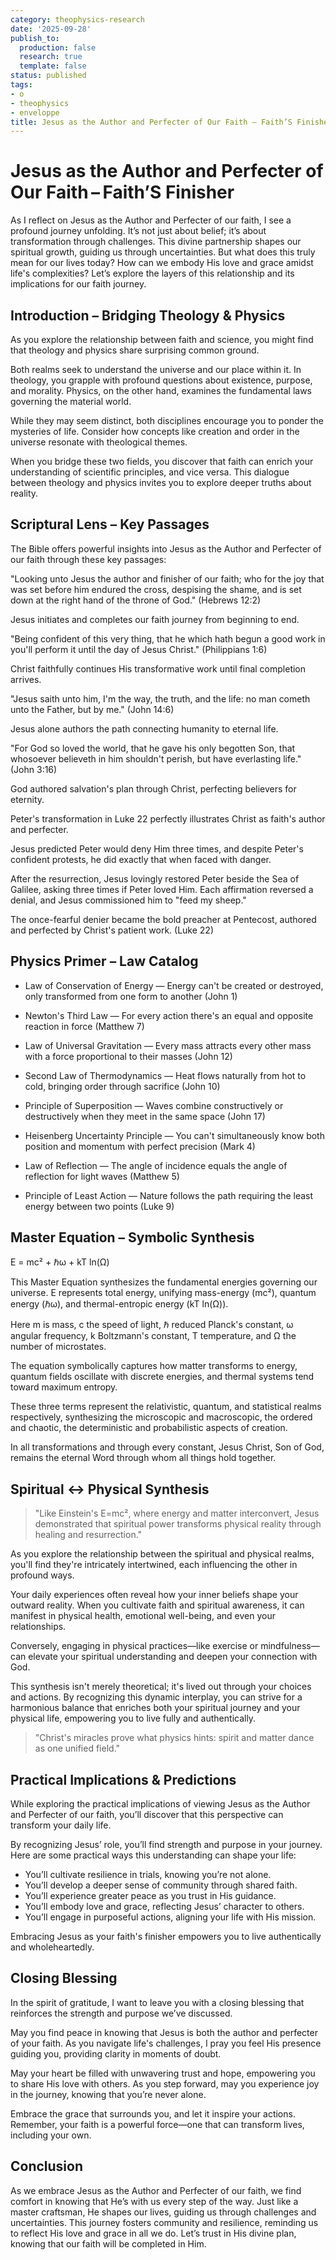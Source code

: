 ```yaml
---
category: theophysics-research
date: '2025-09-28'
publish_to:
  production: false
  research: true
  template: false
status: published
tags:
- o
- theophysics
- enveloppe
title: Jesus as the Author and Perfecter of Our Faith – Faith’S Finisher
---
```

   
# Jesus as the Author and Perfecter of Our Faith – Faith’S Finisher   
   
As I reflect on Jesus as the Author and Perfecter of our faith, I see a profound journey unfolding. It’s not just about belief; it’s about transformation through challenges. This divine partnership shapes our spiritual growth, guiding us through uncertainties. But what does this truly mean for our lives today? How can we embody His love and grace amidst life's complexities? Let’s explore the layers of this relationship and its implications for our faith journey.   
   
## Introduction – Bridging Theology & Physics   
   
As you explore the relationship between faith and science, you might find that theology and physics share surprising common ground.   
   
Both realms seek to understand the universe and our place within it. In theology, you grapple with profound questions about existence, purpose, and morality. Physics, on the other hand, examines the fundamental laws governing the material world.   
   
While they may seem distinct, both disciplines encourage you to ponder the mysteries of life. Consider how concepts like creation and order in the universe resonate with theological themes.   
   
When you bridge these two fields, you discover that faith can enrich your understanding of scientific principles, and vice versa. This dialogue between theology and physics invites you to explore deeper truths about reality.   
   
## Scriptural Lens – Key Passages   
   
The Bible offers powerful insights into Jesus as the Author and Perfecter of our faith through these key passages:   
   
"Looking unto Jesus the author and finisher of our faith; who for the joy that was set before him endured the cross, despising the shame, and is set down at the right hand of the throne of God." (Hebrews 12:2)   
   
Jesus initiates and completes our faith journey from beginning to end.   
   
"Being confident of this very thing, that he which hath begun a good work in you'll perform it until the day of Jesus Christ." (Philippians 1:6)   
   
Christ faithfully continues His transformative work until final completion arrives.   
   
"Jesus saith unto him, I'm the way, the truth, and the life: no man cometh unto the Father, but by me." (John 14:6)   
   
Jesus alone authors the path connecting humanity to eternal life.   
   
"For God so loved the world, that he gave his only begotten Son, that whosoever believeth in him shouldn't perish, but have everlasting life." (John 3:16)   
   
God authored salvation's plan through Christ, perfecting believers for eternity.   
   
Peter's transformation in Luke 22 perfectly illustrates Christ as faith's author and perfecter.   
   
Jesus predicted Peter would deny Him three times, and despite Peter's confident protests, he did exactly that when faced with danger.   
   
After the resurrection, Jesus lovingly restored Peter beside the Sea of Galilee, asking three times if Peter loved Him. Each affirmation reversed a denial, and Jesus commissioned him to "feed my sheep."   
   
The once-fearful denier became the bold preacher at Pentecost, authored and perfected by Christ's patient work. (Luke 22)   
   
## Physics Primer – Law Catalog   
   
* Law of Conservation of Energy — Energy can't be created or destroyed, only transformed from one form to another (John 1)   
   
* Newton's Third Law — For every action there's an equal and opposite reaction in force (Matthew 7)   
   
* Law of Universal Gravitation — Every mass attracts every other mass with a force proportional to their masses (John 12)   
   
* Second Law of Thermodynamics — Heat flows naturally from hot to cold, bringing order through sacrifice (John 10)   
   
* Principle of Superposition — Waves combine constructively or destructively when they meet in the same space (John 17)   
   
* Heisenberg Uncertainty Principle — You can't simultaneously know both position and momentum with perfect precision (Mark 4)   
   
* Law of Reflection — The angle of incidence equals the angle of reflection for light waves (Matthew 5)   
   
* Principle of Least Action — Nature follows the path requiring the least energy between two points (Luke 9)   
   
## Master Equation – Symbolic Synthesis   
   
E = mc² + ℏω + kT ln(Ω)   
   
This Master Equation synthesizes the fundamental energies governing our universe. E represents total energy, unifying mass-energy (mc²), quantum energy (ℏω), and thermal-entropic energy (kT ln(Ω)).   
   
Here m is mass, c the speed of light, ℏ reduced Planck's constant, ω angular frequency, k Boltzmann's constant, T temperature, and Ω the number of microstates.   
   
The equation symbolically captures how matter transforms to energy, quantum fields oscillate with discrete energies, and thermal systems tend toward maximum entropy.   
   
These three terms represent the relativistic, quantum, and statistical realms respectively, synthesizing the microscopic and macroscopic, the ordered and chaotic, the deterministic and probabilistic aspects of creation.   
   
In all transformations and through every constant, Jesus Christ, Son of God, remains the eternal Word through whom all things hold together.   
   
## Spiritual ↔ Physical Synthesis   
   
> "Like Einstein's E=mc², where energy and matter interconvert, Jesus demonstrated that spiritual power transforms physical reality through healing and resurrection."   
   
As you explore the relationship between the spiritual and physical realms, you'll find they're intricately intertwined, each influencing the other in profound ways.   
   
Your daily experiences often reveal how your inner beliefs shape your outward reality. When you cultivate faith and spiritual awareness, it can manifest in physical health, emotional well-being, and even your relationships.   
   
Conversely, engaging in physical practices—like exercise or mindfulness—can elevate your spiritual understanding and deepen your connection with God.   
   
This synthesis isn't merely theoretical; it's lived out through your choices and actions. By recognizing this dynamic interplay, you can strive for a harmonious balance that enriches both your spiritual journey and your physical life, empowering you to live fully and authentically.   
   
> "Christ's miracles prove what physics hints: spirit and matter dance as one unified field."   
   
## Practical Implications & Predictions   
   
While exploring the practical implications of viewing Jesus as the Author and Perfecter of our faith, you’ll discover that this perspective can transform your daily life.   
   
By recognizing Jesus’ role, you’ll find strength and purpose in your journey. Here are some practical ways this understanding can shape your life:   
   
   
- You’ll cultivate resilience in trials, knowing you’re not alone.   
- You’ll develop a deeper sense of community through shared faith.   
- You’ll experience greater peace as you trust in His guidance.   
- You’ll embody love and grace, reflecting Jesus’ character to others.   
- You’ll engage in purposeful actions, aligning your life with His mission.   
   
Embracing Jesus as your faith's finisher empowers you to live authentically and wholeheartedly.   
   
## Closing Blessing   
   
In the spirit of gratitude, I want to leave you with a closing blessing that reinforces the strength and purpose we’ve discussed.   
   
May you find peace in knowing that Jesus is both the author and perfecter of your faith. As you navigate life's challenges, I pray you feel His presence guiding you, providing clarity in moments of doubt.   
   
May your heart be filled with unwavering trust and hope, empowering you to share His love with others. As you step forward, may you experience joy in the journey, knowing that you’re never alone.   
   
Embrace the grace that surrounds you, and let it inspire your actions. Remember, your faith is a powerful force—one that can transform lives, including your own.   
   
## Conclusion   
   
As we embrace Jesus as the Author and Perfecter of our faith, we find comfort in knowing that He’s with us every step of the way. Just like a master craftsman, He shapes our lives, guiding us through challenges and uncertainties. This journey fosters community and resilience, reminding us to reflect His love and grace in all we do. Let’s trust in His divine plan, knowing that our faith will be completed in Him.